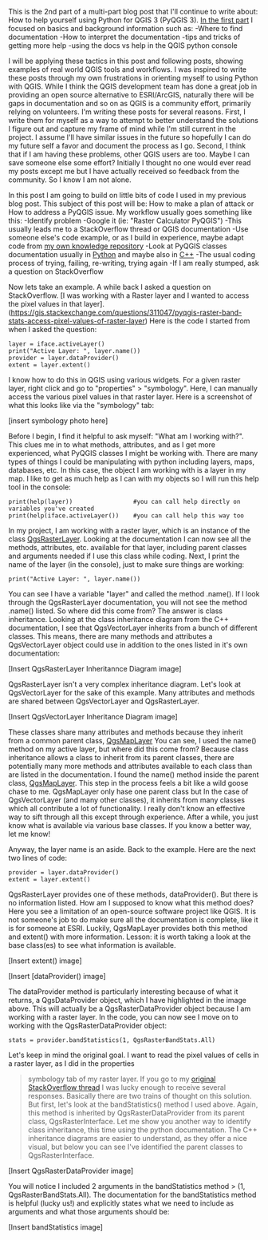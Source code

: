 This is the 2nd part of a multi-part blog post that I'll continue to write about: How to help yourself using Python for QGIS 3
(PyQGIS 3). [In the first part](https://epurpur.github.io/A-Guide-to-Python-in-QGIS-aka-How-to-Help-Yourself-part-1/) I 
focused on basics and background information such as:
  -Where to find documentation
  -How to interpret the documentation
  -tips and tricks of getting more help
  -using the docs vs help in the QGIS python console
  
I will be applying these tactics in this post and following posts, showing examples of real world QGIS tools and workflows. I was inspired to write these posts through my own frustrations in orienting myself to using Python with QGIS. While I think 
the QGIS development team has done a great job in providing an open source alternative to ESRI/ArcGIS, naturally there will be gaps in documentation and so on as QGIS is a community effort, primarily relying on volunteers. I'm writing these posts for several reasons. First, I write them for myself as a way to attempt to better understand the solutions I figure out and
capture my frame of mind while I'm still current in the project. I assume I'll have similar issues in the future so hopefully
I can do my future self a favor and document the process as I go. Second, I think that if I am having these problems, other
QGIS users are too. Maybe I can save someone else some effort? Initially I thought no one would ever read my posts except me
but I have actually received so feedback from the community. So I know I am not alone.

In this post I am going to build on little bits of code I used in my previous blog post. This subject of this post will be:
How to make a plan of attack or How to address a PyQGIS issue. My workflow usually goes something like this:
  -Identify problem
  -Google it (ie: "Raster Calculator PyQGIS")
    -This usually leads me to a StackOverflow thread or QGIS documentation
  -Use someone else's code example, or as I build in experience, maybe adapt code from [my own knowledge repository](https://github.com/epurpur/PyQGIS-Scripts)
  -Look at PyQGIS classes documentation usually in [Python](https://qgis.org/pyqgis/master/) and maybe also in [C++](https://qgis.org/api/modules.html)
  -The usual coding process of trying, failing, re-writing, trying again
  -If I am really stumped, ask a question on StackOverflow
  
Now lets take an example. A while back I asked a question on StackOverflow. [I was working with a Raster layer and I wanted to
access the pixel values in that layer].(https://gis.stackexchange.com/questions/311047/pyqgis-raster-band-stats-access-pixel-values-of-raster-layer)
Here is the code I started from when I asked the question:
    
    layer = iface.activeLayer()
    print("Active Layer: ", layer.name())
    provider = layer.dataProvider()
    extent = layer.extent()

I know how to do this in QGIS using various widgets. For a given raster layer, right click and go to "properties" > 
"symbology". Here, I can manually access the various pixel values in that raster layer. Here is a screenshot of what this
looks like via the "symbology" tab:

[insert symbology photo here]

Before I begin, I find it helpful to ask myself: "What am I working with?". This clues me in to what methods,
attributes, and as I get more experienced, what PyQGIS classes I might be working with. There are many types of things I
could be manipulating with python including layers, maps, databases, etc. In this case, the object I am working with is a
layer in my map. I like to get as much help as I can with my objects so I will run this help tool in the console:
    
    print(help(layer))                 #you can call help directly on variables you've created
    print(help(iface.activeLayer())    #you can call help this way too

In my project, I am working with a raster layer, which is an instance of the class [QgsRasterLayer](https://qgis.org/pyqgis/master/core/QgsRasterLayer.html).
Looking at the documentation I can now see all the methods, attributes, etc. available for that layer, including parent
classes and arguments needed if I use this class while coding. Next, I print the name of the layer (in the console), just
to make sure things are working:
    
    print("Active Layer: ", layer.name())

You can see I have a variable "layer" and called the method .name(). If I look through the QgsRasterLayer documentation, you
will not see the method .name() listed. So where did this come from? The answer is class inheritance. Looking at the class
inheritance diagram from the C++ documentation, I see that QgsVectorLayer inherits from a bunch of different classes. This
means, there are many methods and attributes a QgsVectorLayer object could use in addition to the ones listed in it's own
documentation:

[Insert QgsRasterLayer Inheritannce Diagram image]

QgsRasterLayer isn't a very complex inheritance diagram. Let's look at QgsVectorLayer for the sake of this example. Many attributes and methods are shared between QgsVectorLayer and QgsRasterLayer.

[Insert QgsVectorLayer Inheritance Diagram image]

These classes share many attributes and methods because they inherit from a common parent class, [QgsMapLayer](https://qgis.org/pyqgis/master/core/QgsMapLayer.html)
You can see, I used the name() method on my active layer, but where did this come from? Because class inheritance allows a
class to inherit from its parent classes, there are potentially many more methods and attributes available to each class than
are listed in the documentation. I found the name() method inside the parent class, [QgsMapLayer](https://qgis.org/pyqgis/master/core/QgsMapLayer.html#qgis.core.QgsMapLayer.name).
This step in the process feels a bit like a wild goose chase to me. QgsMapLayer only hase one parent class but In the case of 
QgsVectorLayer (and many other classes), it inherits from many classes which all contribute a lot of functionality. I really 
don't know an effective way to sift through all this except through experience. After a while, you just know what is 
available via various base classes. If you know a better way, let me know!

Anyway, the layer name is an aside. Back to the example. Here are the next two lines of code:
    
    provider = layer.dataProvider()
    extent = layer.extent()

QgsRasterLayer provides one of these methods, dataProvider(). But there is no information listed. How am I supposed to know
what this method does? Here you see a limitation of an open-source software project like QGIS. It is not someone's job to do 
make sure all the documentation is complete, like it is for someone at ESRI. Luckily, QgsMapLayer provides both this method
and extent() with more information. Lesson: it is worth taking a look at the base class(es) to see what information is
available.

[Insert extent() image]

[Insert [dataProvider() image]

The dataProvider method is particularly interesting because of what it returns, a QgsDataProvider object, which I have
highlighted in the image above. This will actually be a QgsRasterDataProvider object because I am working with a raster
layer. In the code, you can now see I move on to working with the QgsRasterDataProvider object:
    
    stats = provider.bandStatistics(1, QgsRasterBandStats.All) 

Let's keep in mind the original goal. I want to read the pixel values of cells in a raster layer, as I did in the properties
> symbology tab of my raster layer. If you go to my [original StackOverflow thread](https://gis.stackexchange.com/questions/311047/pyqgis-raster-band-stats-access-pixel-values-of-raster-layer) I was lucky
enough to receive several responses. Basically there are two trains of thought on this solution. But first, let's look at
the bandStatistics() method I used above. Again, this method is inherited by QgsRasterDataProvider from its parent class,
QgsRasterInterface. Let me show you another way to identify class inheritance, this time using the python documentation.
The C++ inheritance diagrams are easier to understand, as they offer a nice visual, but below you can see I've identified
the parent classes to QgsRasterInterface. 

[Insert QgsRasterDataProvider image]

You will notice I included 2 arguments in the bandStatistics method > (1, QgsRasterBandStats.All). The documentation for the
bandStatistics method is helpful (lucky us!) and explicitly states what we need to include as arguments and what those 
arguments should be:

[Insert bandStatistics image]



